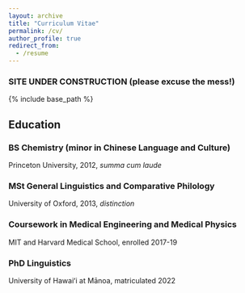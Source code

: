 ```yaml
---
layout: archive
title: "Curriculum Vitae"
permalink: /cv/
author_profile: true
redirect_from:
  - /resume
---
```

### SITE UNDER CONSTRUCTION (please excuse the mess!)


{% include base_path %}

## Education

### BS Chemistry (minor in Chinese Language and Culture)

Princeton University, 2012, <i>summa cum laude</i>

### MSt General Linguistics and Comparative Philology

University of Oxford, 2013, <i>distinction</i>

### Coursework in Medical Engineering and Medical Physics

MIT and Harvard Medical School, enrolled 2017-19 

### PhD Linguistics

University of Hawaiʻi at Mānoa, matriculated 2022



<!--<embed src="{{ site.baseurl }}/files/CV.pdf" width="600" height="700" type='application/pdf'> -->